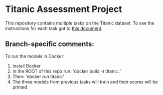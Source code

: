 # Titanic Assessment Project

This repository contains multiple tasks on the Titanic dataset. To see the instructions for each task got to [this document](docs/TASKS.md).


## Branch-specific comments:
To run the models in Docker:
1. Install Docker
2. In the ROOT of this repo run: 'docker build -t titanic .'
3. Then: 'docker run titanic'
4. The three models from previous tasks will train and their scores will be printed

